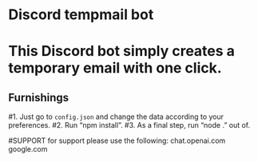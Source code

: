 # Discord tempmail bot

# This Discord bot simply creates a temporary email with one click.

## Furnishings

#1. Just go to `config.json` and change the data according to your preferences.
#2. Run “npm install”.
#3. As a final step, run “node .” out of.

#SUPPORT
for support please use the following:
chat.openai.com
google.com

